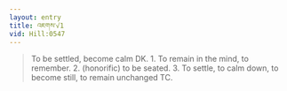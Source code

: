 ```yaml
---
layout: entry
title: འཇགས་√1
vid: Hill:0547
---
```

> To be settled, become calm DK. 1. To remain in the mind, to remember. 2. (honorific) to be seated. 3. To settle, to calm down, to become still, to remain unchanged TC.
